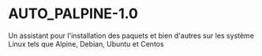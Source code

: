 # AUTO_PALPINE-1.0
Un assistant pour l'installation des paquets et bien d'autres sur les système Linux tels que Alpine, Debian, Ubuntu et Centos
